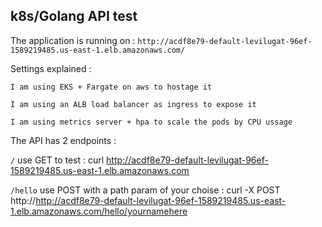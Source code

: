 ## k8s/Golang API test

The application is running on : `http://acdf8e79-default-levilugat-96ef-1589219485.us-east-1.elb.amazonaws.com/` 

Settings explained :

    I am using EKS + Fargate on aws to hostage it

    I am using an ALB load balancer as ingress to expose it

    I am using metrics server + hpa to scale the pods by CPU ussage


The API has 2 endpoints :

`/` use GET to test : curl http://acdf8e79-default-levilugat-96ef-1589219485.us-east-1.elb.amazonaws.com

`/hello` use POST with a path param of your choise : curl -X POST http://http://acdf8e79-default-levilugat-96ef-1589219485.us-east-1.elb.amazonaws.com/hello/yournamehere

